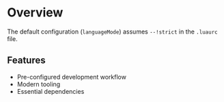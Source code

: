 # Overview

The default configuration (`languageMode`) assumes `--!strict` in the `.luaurc` file.

## Features

- Pre-configured development workflow
- Modern tooling
- Essential dependencies
